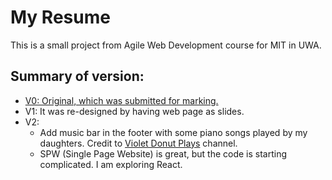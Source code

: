 # My Resume

This is a small project from Agile Web Development course for MIT in UWA.

## Summary of version:
- <a href="./archive/v0/index.html" target="_blank">V0: Original, which was submitted for marking.</a>
- V1: It was re-designed by having web page as slides.
- V2: 
  - Add music bar in the footer with some piano songs played by my daughters. Credit to <a href="https://www.youtube.com/channel/UCe23NIKEm6kPOnI-7pBcqsg">Violet Donut Plays</a> channel.
  - SPW (Single Page Website) is great, but the code is starting complicated. I am exploring React.
